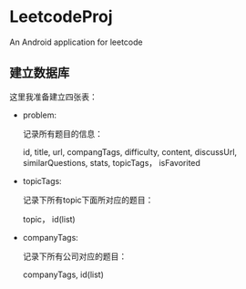 # LeetcodeProj
An Android application for leetcode



## 建立数据库

这里我准备建立四张表：

- problem:

  记录所有题目的信息：

  id, title, url, compangTags, difficulty, content, discussUrl, similarQuestions,  stats, topicTags， isFavorited

- topicTags:

  记录下所有topic下面所对应的题目：

  topic， id(list)

- companyTags:

  记录下所有公司对应的题目：

  companyTags, id(list)

  ​

  ​